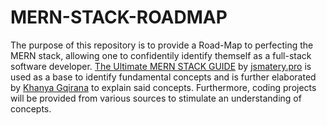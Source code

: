# MERN-STACK-ROADMAP 
The purpose of this repository is to provide a Road-Map to perfecting the MERN stack, allowing one to confidentily identify themself as a full-stack software developer. [The Ultimate MERN STACK GUIDE](https://github.com/k-gqirana/MERN-STACK-ROADMAP/edit/main/Mern-Guide.pdf) by [jsmatery.pro](https://www.jsmastery.pro/?discount=guide) is used as a base to identify fundamental concepts and is further elaborated by [Khanya Gqirana](https://khanya-dev.onrender.com/) to explain said concepts. Furthermore, coding projects will be provided from various sources to stimulate an understanding of concepts. 
